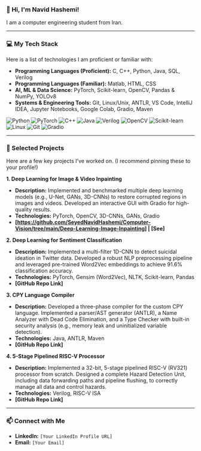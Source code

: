 ### 👋 Hi, I'm Navid Hashemi!

I am a computer engineering student from Iran.

---

### 💻 My Tech Stack

Here is a list of technologies I am proficient or familiar with:

* **Programming Languages (Proficient):** C, C++, Python, Java, SQL, Verilog
* **Programming Languages (Familiar):** Matlab, HTML, CSS
* **AI, ML & Data Science:** PyTorch, Scikit-learn, OpenCV, Pandas & NumPy, YOLOv8
* **Systems & Engineering Tools:** Git, Linux/Unix, ANTLR, VS Code, IntelliJ IDEA, Jupyter Notebooks, Google Colab, Gradio, Maven

<p align="left">
  <img src="https://img.shields.io/badge/Python-3776AB?style=for-the-badge&logo=python&logoColor=white" alt="Python"/>
  <img src="https://img.shields.io/badge/PyTorch-EE4C2C?style=for-the-badge&logo=pytorch&logoColor=white" alt="PyTorch"/>
  <img src="https://img.shields.io/badge/C++-00599C?style=for-the-badge&logo=cplusplus&logoColor=white" alt="C++"/>
  <img src="https://img.shields.io/badge/Java-ED8B00?style=for-the-badge&logo=openjdk&logoColor=white" alt="Java"/>
  <img src="https://img.shields.io/badge/Verilog-8E00FF?style=for-the-badge&logo=verilog&logoColor=white" alt="Verilog"/>
  <img src="https://img.shields.io/badge/OpenCV-5C3EE8?style=for-the-badge&logo=opencv&logoColor=white" alt="OpenCV"/>
  <img src="https://img.shields.io/badge/scikit_learn-F7931E?style=for-the-badge&logo=scikit-learn&logoColor=white" alt="Scikit-learn"/>
  <img src="https://img.shields.io/badge/Linux-FCC624?style=for-the-badge&logo=linux&logoColor=black" alt="Linux"/>
  <img src="https://img.shields.io/badge/Git-F05032?style=for-the-badge&logo=git&logoColor=white" alt="Git"/>
  <img src="https://img.shields.io/badge/Gradio-FF7C00?style=for-the-badge&logo=gradio&logoColor=white" alt="Gradio"/>
</p>

---

### 🚀 Selected Projects

Here are a few key projects I've worked on. (I recommend pinning these to your profile!)

**1. Deep Learning for Image & Video Inpainting**
* **Description:** Implemented and benchmarked multiple deep learning models (e.g., U-Net, GANs, 3D-CNNs) to restore corrupted regions in images and videos. Developed an interactive GUI with Gradio for high-quality results.
* **Technologies:** PyTorch, OpenCV, 3D-CNNs, GANs, Gradio
* **[https://github.com/SeyedNavidHashemi/Computer-Vision/tree/main/Deep-Learning-Image-Inpainting] | [See]**

**2. Deep Learning for Sentiment Classification**
* **Description:** Implemented a multi-filter 1D-CNN to detect suicidal ideation in Twitter data. Developed a robust NLP preprocessing pipeline and leveraged pre-trained Word2Vec embeddings to achieve 91.6% classification accuracy.
* **Technologies:** PyTorch, Gensim (Word2Vec), NLTK, Scikit-learn, Pandas
* **[GitHub Repo Link]**

**3. CPY Language Compiler**
* **Description:** Developed a three-phase compiler for the custom CPY language. Implemented a parser/AST generator (ANTLR), a Name Analyzer with Dead Code Elimination, and a Type Checker with built-in security analysis (e.g., memory leak and uninitialized variable detection).
* **Technologies:** Java, ANTLR, Maven
* **[GitHub Repo Link]**

**4. 5-Stage Pipelined RISC-V Processor**
* **Description:** Implemented a 32-bit, 5-stage pipelined RISC-V (RV321) processor from scratch. Designed a complete Hazard Detection Unit, including data forwarding paths and pipeline flushing, to correctly manage all data and control hazards.
* **Technologies:** Verilog, RISC-V ISA
* **[GitHub Repo Link]**

---

### 📫 Connect with Me

* **LinkedIn:** `[Your LinkedIn Profile URL]`
* **Email:** `[Your Email]`
